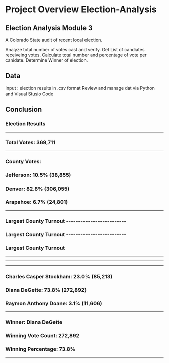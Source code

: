 # Project Overview Election-Analysis
## Election Analysis Module 3
A Colorado State audit of recent local election.

  Analyze total number of votes cast and verify.
  Get List of candiates receiveing votes.
  Calculate total number and percentage of vote per canidate.
  Determine Winner of election.
  
  
  ## Data
  Input : election results in .csv format
  Review and manage dat via Python and Visual Stusio Code
  
  ## Conclusion
  
### Election Results
-------------------------
### Total Votes: 369,711
-------------------------

### County Votes:
### Jefferson: 10.5% (38,855)
### Denver: 82.8% (306,055)
### Arapahoe: 6.7% (24,801)
-------------------------
### Largest County Turnout -------------------------
### Largest County Turnout -------------------------
### Largest County Turnout 
-------------------------

-------------------------

-------------------------
### Charles Casper Stockham: 23.0% (85,213)
### Diana DeGette: 73.8% (272,892)
### Raymon Anthony Doane: 3.1% (11,606)
-------------------------
### Winner: Diana DeGette
### Winning Vote Count: 272,892
### Winning Percentage: 73.8%
-------------------------



